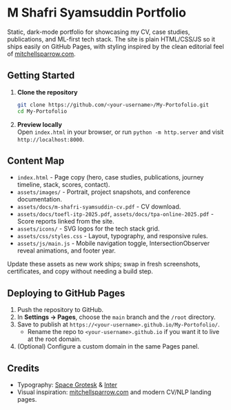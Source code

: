 # M Shafri Syamsuddin Portfolio

Static, dark-mode portfolio for showcasing my CV, case studies, publications, and ML-first tech stack. The site is plain HTML/CSS/JS so it ships easily on GitHub Pages, with styling inspired by the clean editorial feel of [mitchellsparrow.com](https://www.mitchellsparrow.com/).

## Getting Started

1. **Clone the repository**
   ```bash
   git clone https://github.com/<your-username>/My-Portofolio.git
   cd My-Portofolio
   ```
2. **Preview locally**  
   Open `index.html` in your browser, or run `python -m http.server` and visit `http://localhost:8000`.

## Content Map

- `index.html` - Page copy (hero, case studies, publications, journey timeline, stack, scores, contact).
- `assets/images/` - Portrait, project snapshots, and conference documentation.
- `assets/docs/m-shafri-syamsuddin-cv.pdf` - CV download.
- `assets/docs/toefl-itp-2025.pdf`, `assets/docs/tpa-online-2025.pdf` - Score reports linked from the site.
- `assets/icons/` - SVG logos for the tech stack grid.
- `assets/css/styles.css` - Layout, typography, and responsive rules.
- `assets/js/main.js` - Mobile navigation toggle, IntersectionObserver reveal animations, and footer year.

Update these assets as new work ships; swap in fresh screenshots, certificates, and copy without needing a build step.

## Deploying to GitHub Pages

1. Push the repository to GitHub.
2. In **Settings -> Pages**, choose the `main` branch and the `/root` directory.
3. Save to publish at `https://<your-username>.github.io/My-Portofolio/`.  
   - Rename the repo to `<your-username>.github.io` if you want it to live at the root domain.
4. (Optional) Configure a custom domain in the same Pages panel.

## Credits

- Typography: [Space Grotesk](https://fonts.google.com/specimen/Space+Grotesk) & [Inter](https://fonts.google.com/specimen/Inter)
- Visual inspiration: [mitchellsparrow.com](https://www.mitchellsparrow.com/) and modern CV/NLP landing pages.
